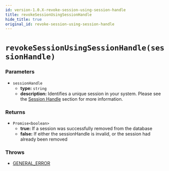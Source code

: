 ```yaml
---
id: version-1.0.X-revoke-session-using-session-handle
title: revokeSessionUsingSessionHandle
hide_title: true
original_id: revoke-session-using-session-handle
---
```


# `revokeSessionUsingSessionHandle(sessionHandle)`
### Parameters
- `sessionHandle`
    - **type:** `string`
    - **description:** Identifies a unique session in your system. Please see the [Session Handle](./session-handle) section for more information.

### Returns
- `Promise<boolean>`
    - **true:** If a session was successfully removed from the database
    - **false:** If either the sessionHandle is invalid, or the session had already been removed

### Throws
- [GENERAL_ERROR](../error-handling/general-error)